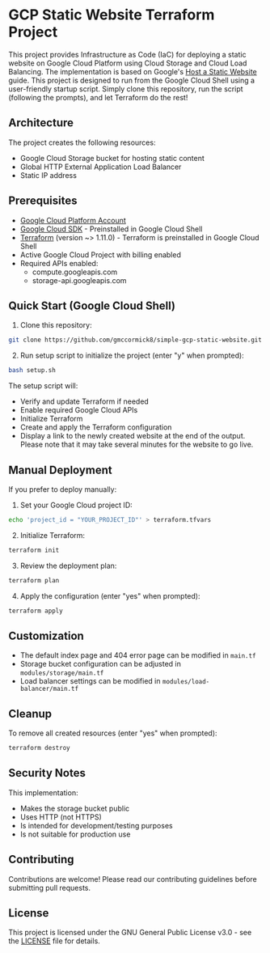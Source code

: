 # GCP Static Website Terraform Project

This project provides Infrastructure as Code (IaC) for deploying a static website on Google Cloud Platform using Cloud Storage and Cloud Load Balancing.
The implementation is based on Google's [Host a Static Website](https://cloud.google.com/storage/docs/hosting-static-website) guide.
This project is designed to run from the Google Cloud Shell using a user-friendly startup script. Simply clone this repository, run the script (following the prompts), and let Terraform do the rest!

## Architecture

The project creates the following resources:

- Google Cloud Storage bucket for hosting static content
- Global HTTP External Application Load Balancer
- Static IP address

## Prerequisites

- [Google Cloud Platform Account](https://console.cloud.google.com)
- [Google Cloud SDK](https://cloud.google.com/sdk/docs/install) - Preinstalled in Google Cloud Shell
- [Terraform](https://www.terraform.io/downloads) (version ~> 1.11.0) - Terraform is preinstalled in Google Cloud Shell
- Active Google Cloud Project with billing enabled
- Required APIs enabled:
  - compute.googleapis.com
  - storage-api.googleapis.com

## Quick Start (Google Cloud Shell)

1. Clone this repository:

```bash
git clone https://github.com/gmccormick8/simple-gcp-static-website.git && cd simple-gcp-static-website
```

2. Run setup script to initialize the project (enter "y" when prompted):

```bash
bash setup.sh
```

The setup script will:

- Verify and update Terraform if needed
- Enable required Google Cloud APIs
- Initialize Terraform
- Create and apply the Terraform configuration
- Display a link to the newly created website at the end of the output. Please note that it may take several minutes for the website to go live.

## Manual Deployment

If you prefer to deploy manually:

1. Set your Google Cloud project ID:

```bash
echo 'project_id = "YOUR_PROJECT_ID"' > terraform.tfvars
```

2. Initialize Terraform:

```bash
terraform init
```

3. Review the deployment plan:

```bash
terraform plan
```

4. Apply the configuration (enter "yes" when prompted):

```bash
terraform apply
```

## Customization

- The default index page and 404 error page can be modified in `main.tf`
- Storage bucket configuration can be adjusted in `modules/storage/main.tf`
- Load balancer settings can be modified in `modules/load-balancer/main.tf`

## Cleanup

To remove all created resources (enter "yes" when prompted):

```bash
terraform destroy
```

## Security Notes

This implementation:

- Makes the storage bucket public
- Uses HTTP (not HTTPS)
- Is intended for development/testing purposes
- Is not suitable for production use

## Contributing

Contributions are welcome! Please read our contributing guidelines before submitting pull requests.

## License

This project is licensed under the GNU General Public License v3.0 - see the [LICENSE](LICENSE) file for details.
